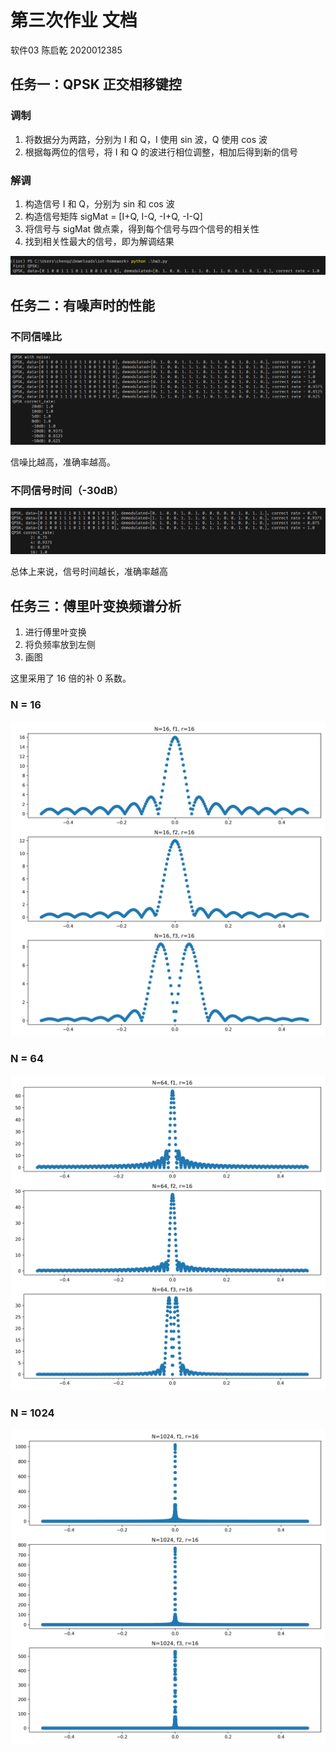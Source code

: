 # 第三次作业 文档

软件03 陈启乾 2020012385

## 任务一：QPSK 正交相移键控

### 调制

1. 将数据分为两路，分别为 I 和 Q，I 使用 sin 波，Q 使用 cos 波
2. 根据每两位的信号，将 I 和 Q 的波进行相位调整，相加后得到新的信号

### 解调

1. 构造信号 I 和 Q，分别为 sin 和 cos 波
2. 构造信号矩阵 sigMat = [I+Q, I-Q, -I+Q, -I-Q]
3. 将信号与 sigMat 做点乘，得到每个信号与四个信号的相关性
4. 找到相关性最大的信号，即为解调结果

![结果](image.png)

## 任务二：有噪声时的性能

### 不同信噪比

![](image-1.png)

信噪比越高，准确率越高。

### 不同信号时间（-30dB）

![](image-2.png)

总体上来说，信号时间越长，准确率越高

## 任务三：傅里叶变换频谱分析

1. 进行傅里叶变换
2. 将负频率放到左侧
3. 画图

这里采用了 16 倍的补 0 系数。

### N = 16

![](N=16.jpg)

### N = 64

![](N=64.jpg)

### N = 1024

![](N=1024.jpg)